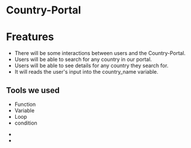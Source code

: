 # Country-Portal

# Freatures 
+ There will be some interactions between users and the Country-Portal.
+ Users will be able to search for any country in our portal.
+ Users will be able to see details for any country they search for.
+ It will reads the user's input into the country_name variable.

  


## Tools we used
+ Function
+ Variable
+ Loop
+ condition

- 

- 
